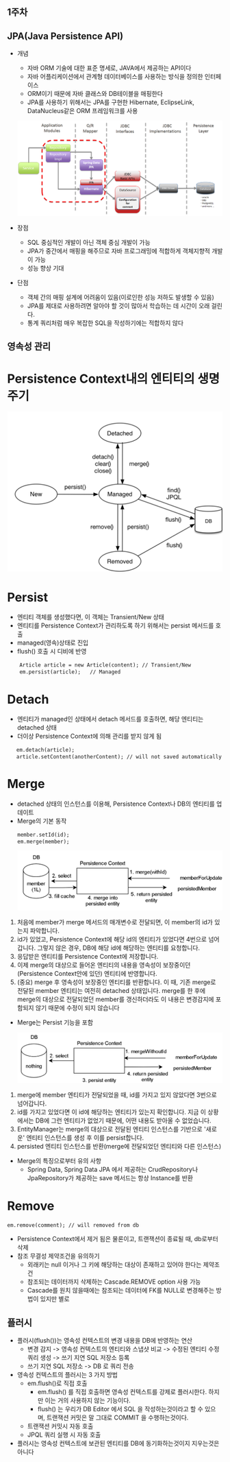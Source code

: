 ## 1주차

## JPA(Java Persistence API)

- 개념
  - 자바 ORM 기술에 대한 표준 명세로, JAVA에서 제공하는 API이다
  - 자바 어플리케이션에서 관계형 데이터베이스를 사용하는 방식을 정의한 인터페이스
  - ORM이기 때문에 자바 클래스와 DB테이블을 매핑한다
  - JPA를 사용하기 위해서는 JPA를 구현한 Hibernate, EclipseLink, DataNucleus같은 ORM 프레임워크를 사용


  ![JPA](img/jpa-img1.png)

- 장점
  - SQL 중심적인 개발이 아닌 객체 중심 개발이 가능
  - JPA가 중간에서 매핑을 해주므로 자바 프로그래밍에 적합하게 객체지향적 개발이 가능
  - 성능 향상 기대

- 단점
  - 객체 간의 매핑 설계에 어려움이 있음(이로인한 성능 저하도 발생할 수 있음)
  - JPA를 제대로 사용하려면 알아야 할 것이 많아서 학습하는 데 시간이 오래 걸린다.
  - 통계 쿼리처럼 매우 복잡한 SQL을 작성하기에는 적합하지 않다

## 영속성 관리

# Persistence Context내의 엔티티의 생명주기

![Entity LifeCycle](img/entity_lifecycle1.png)

# Persist
  - 엔티티 객체를 생성했다면, 이 객체는 Transient/New 상태
  - 엔티티를 Persistence Context가 관리하도록 하기 위해서는 persist 메서드를 호출
  - managed(영속)상태로 진입
  - flush() 호출 시 디비에 반영
```
    Article article = new Article(content); // Transient/New 
    em.persist(article);   // Managed
```

# Detach
  - 엔티티가 managed인 상태에서 detach 메서드를 호출하면, 해당 엔티티는 detached 상태
  - 더이상 Persistence Context에 의해 관리를 받지 않게 됨
 ```
    em.detach(article);
    article.setContent(anotherContent); // will not saved automatically
```

# Merge
  - detached 상태의 인스턴스를 이용해, Persistence Context나 DB의 엔티티를 업데이트
  - Merge의 기본 동작
    ```
    member.setId(id);
    em.merge(member);
    ```
    ![Merge](img/merge.png)
  
  1. 처음에 member가 merge 메서드의 매개변수로 전달되면, 이 member의 id가 있는지 파악합니다. 
  2. id가 있었고, Persistence Context에 해당 id의 엔티티가 있었다면 4번으로 넘어갑니다. 그렇지 않은 경우, DB에 해당 id에 해당하는 엔티티를 요청합니다. 
  3. 응답받은 엔티티를 Persistence Context에 저장합니다. 
  4. 이제 merge의 대상으로 들어온 엔티티의 내용을 영속성이 보장중이던(Persistence Context안에 있던) 엔티티에 반영합니다.
  5. (중요) merge 후 영속성이 보장중인 엔티티를 반환합니다. 이 때, 기존 merge로 전달된 member 엔티티는 여전히 detached 상태입니다. merge를 한 후에 merge의 대상으로 전달되었던 member를 갱신하더라도 이 내용은 변경감지에 포함되지 않기 때문에 수정이 되지 않습니다
  
  - Merge는 Persist 기능을 포함
    
    ![Merge Persist](img/merge_persist.png)
  1. merge에 member 엔티티가 전달되었을 때, id를 가지고 있지 않았다면 3번으로 넘어갑니다.
  2. id를 가지고 있었다면 이 id에 해당하는 엔티티가 있는지 확인합니다. 지금 이 상황에서는 DB에 그런 엔티티가 없었기 때문에, 어떤 내용도 받아올 수 없었습니다.
  3. EntityManager는 merge의 대상으로 전달된 엔티티 인스턴스를 기반으로 '새로운' 엔티티 인스턴스를 생성 후 이를 persist합니다.
  4. persisted 엔티티 인스턴스를 반환(merge에 전달되었던 엔티티와 다른 인스턴스)

  - Merge의 특징으로부터 유의 사항
    - Spring Data, Spring Data JPA 에서 제공하는 CrudRepository나 JpaRepository가 제공하는 save 메서드는 항상 Instance를 반환

# Remove

  ```
  em.remove(comment); // will removed from db
  ```
  - Persistence Context에서 제거 됨은 물론이고, 트랜잭션이 종료될 때, db로부터 삭제
  - 참조 무결성 제약조건을 유의하기
    - 외래키는 null 이거나 그 키에 해당하는 대상이 존재하고 있어야 한다는 제약조건
    - 참조되는 데이터까지 삭제하는 Cascade.REMOVE option 사용 가능
    - Cascade를 원치 않을때에는 참조되는 데이터에 FK를 NULL로 변경해주는 방법이 있지만 별로 
   
## 플러시
- 플러시(flush())는 영속성 컨텍스트의 변경 내용을 DB에 반영하는 연산
  - 변경 감지 -> 영속성 컨텍스트의 엔티티와 스냅샷 비교 -> 수정된 엔티티 수정 쿼리 생성 -> 쓰기 지연 SQL 저장소 등록
  - 쓰기 지연 SQL 저장소 -> DB 로 쿼리 전송
- 영속성 컨텍스트의 플러시는 3 가지 방법
  - em.flush()로 직접 호출
    - em.flush() 를 직접 호출하면 영속성 컨텍스트를 강제로 플러시한다. 하지만 이는 거의 사용하지 않는 기능이다.
    - flush() 는 우리가 DB Editor 에서 SQL 을 작성하는것이라고 할 수 있으며, 트랜잭션 커밋은 말 그대로 COMMIT 을 수행하는것이다.
  - 트랜잭션 커밋시 자동 호출 
  - JPQL 쿼리 실행 시 자동 호출
- 플러시는 영속성 컨텍스트에 보관된 엔티티를 DB에 동기화하는것이지 지우는것은 아니다

